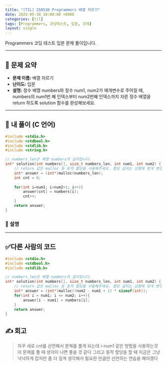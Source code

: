 ```yaml
---
title: "[TIL] 250530 Programmers 배열 자르기"
date: 2025-05-30 10:00:00 +0900
categories: [til]
tags: [Programmers, 코딩테스트, 입문, 코테]
layout: single
---
```


Programmers 코딩 테스트 입문 문제 풀이입니다.

---

## 📌 문제 요약

- **문제 이름:** 배열 자르기
- **난이도:** 입문  
- **설명:**
정수 배열 numbers와 정수 num1, num2가 매개변수로 주어질 때, numbers의 num1번 째 인덱스부터 num2번째 인덱스까지 자른 정수 배열을 return 하도록 solution 함수를 완성해보세요.

---

## 🧠 내 풀이 (C 언어)

```c
#include <stdio.h>
#include <stdbool.h>
#include <stdlib.h>
#include <string.h>

// numbers_len은 배열 numbers의 길이입니다.
int* solution(int numbers[], size_t numbers_len, int num1, int num2) {
    // return 값은 malloc 등 동적 할당을 사용해주세요. 할당 길이는 상황에 맞게 변경해주세요.
    int* answer = (int*)malloc(numbers_len);
    int cnt = 0;
    
    for(int i=num1; i<num2+1; i++){
        answer[cnt] = numbers[i];
        cnt++;
    }
    return answer;
}
```

### 🔎 설명


---

## ✅다른 사람의 코드

```c
#include <stdio.h>
#include <stdbool.h>
#include <stdlib.h>

// numbers_len은 배열 numbers의 길이입니다.
int* solution(int numbers[], size_t numbers_len, int num1, int num2) {
    // return 값은 malloc 등 동적 할당을 사용해주세요. 할당 길이는 상황에 맞게 변경해주세요.
    int* answer = (int*)malloc((num2 - num1 + 1) * sizeof(int));
    for(int i = num1; i <= num2; i++){
        answer[i - num1] = numbers[i]; 
    }
    return answer;
}
```


## ✍️ 회고

> 자꾸 새로 cnt를 선언해서 문제를 풀게 되는데 i-num1 같은 방법을 사용하는것이 문제를 풀 때 생각이 나면 좋을 것 같다
그리고 동적 할당을 할 때 지금은 그냥 넉넉하게 잡지만 좀 더 깊게 생각해서 필요한 만큼만 선언하는 연습을 해야겠다